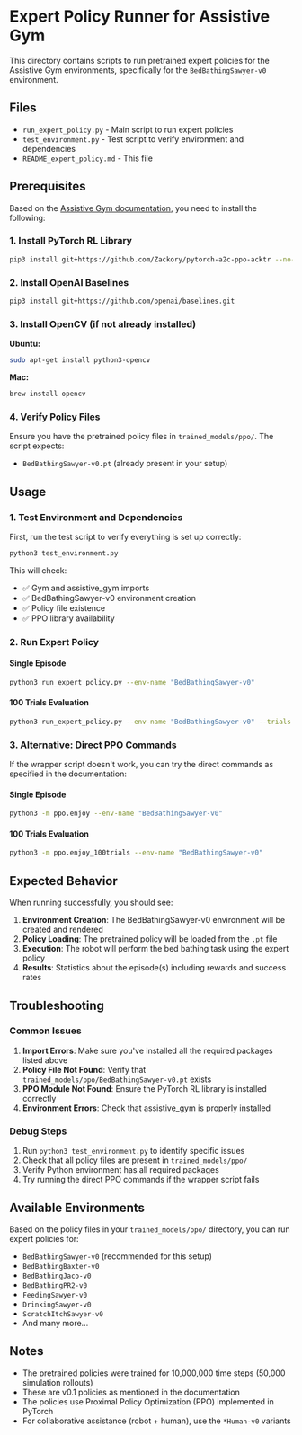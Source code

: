 # Expert Policy Runner for Assistive Gym

This directory contains scripts to run pretrained expert policies for the Assistive Gym environments, specifically for the `BedBathingSawyer-v0` environment.

## Files

- `run_expert_policy.py` - Main script to run expert policies
- `test_environment.py` - Test script to verify environment and dependencies
- `README_expert_policy.md` - This file

## Prerequisites

Based on the [Assistive Gym documentation](https://github.com/Healthcare-Robotics/assistive-gym/wiki/4.-Running-Pretrained-Policies), you need to install the following:

### 1. Install PyTorch RL Library
```bash
pip3 install git+https://github.com/Zackory/pytorch-a2c-ppo-acktr --no-cache-dir
```

### 2. Install OpenAI Baselines
```bash
pip3 install git+https://github.com/openai/baselines.git
```

### 3. Install OpenCV (if not already installed)
**Ubuntu:**
```bash
sudo apt-get install python3-opencv
```

**Mac:**
```bash
brew install opencv
```

### 4. Verify Policy Files
Ensure you have the pretrained policy files in `trained_models/ppo/`. The script expects:
- `BedBathingSawyer-v0.pt` (already present in your setup)

## Usage

### 1. Test Environment and Dependencies
First, run the test script to verify everything is set up correctly:

```bash
python3 test_environment.py
```

This will check:
- ✅ Gym and assistive_gym imports
- ✅ BedBathingSawyer-v0 environment creation
- ✅ Policy file existence
- ✅ PPO library availability

### 2. Run Expert Policy

#### Single Episode
```bash
python3 run_expert_policy.py --env-name "BedBathingSawyer-v0"
```

#### 100 Trials Evaluation
```bash
python3 run_expert_policy.py --env-name "BedBathingSawyer-v0" --trials
```

### 3. Alternative: Direct PPO Commands

If the wrapper script doesn't work, you can try the direct commands as specified in the documentation:

#### Single Episode
```bash
python3 -m ppo.enjoy --env-name "BedBathingSawyer-v0"
```

#### 100 Trials Evaluation
```bash
python3 -m ppo.enjoy_100trials --env-name "BedBathingSawyer-v0"
```

## Expected Behavior

When running successfully, you should see:

1. **Environment Creation**: The BedBathingSawyer-v0 environment will be created and rendered
2. **Policy Loading**: The pretrained policy will be loaded from the `.pt` file
3. **Execution**: The robot will perform the bed bathing task using the expert policy
4. **Results**: Statistics about the episode(s) including rewards and success rates

## Troubleshooting

### Common Issues

1. **Import Errors**: Make sure you've installed all the required packages listed above
2. **Policy File Not Found**: Verify that `trained_models/ppo/BedBathingSawyer-v0.pt` exists
3. **PPO Module Not Found**: Ensure the PyTorch RL library is installed correctly
4. **Environment Errors**: Check that assistive_gym is properly installed

### Debug Steps

1. Run `python3 test_environment.py` to identify specific issues
2. Check that all policy files are present in `trained_models/ppo/`
3. Verify Python environment has all required packages
4. Try running the direct PPO commands if the wrapper script fails

## Available Environments

Based on the policy files in your `trained_models/ppo/` directory, you can run expert policies for:

- `BedBathingSawyer-v0` (recommended for this setup)
- `BedBathingBaxter-v0`
- `BedBathingJaco-v0`
- `BedBathingPR2-v0`
- `FeedingSawyer-v0`
- `DrinkingSawyer-v0`
- `ScratchItchSawyer-v0`
- And many more...

## Notes

- The pretrained policies were trained for 10,000,000 time steps (50,000 simulation rollouts)
- These are v0.1 policies as mentioned in the documentation
- The policies use Proximal Policy Optimization (PPO) implemented in PyTorch
- For collaborative assistance (robot + human), use the `*Human-v0` variants 
